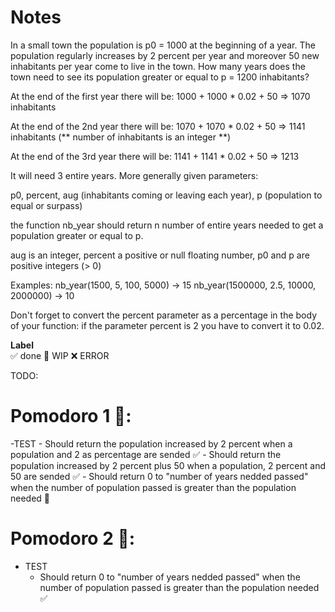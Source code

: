 # Notes

In a small town the population is p0 = 1000 at the beginning of a year. The population regularly increases by 2 percent per year and moreover 50 new inhabitants per year come to live in the town. How many years does the town need to see its population greater or equal to p = 1200 inhabitants?

At the end of the first year there will be: 
1000 + 1000 * 0.02 + 50 => 1070 inhabitants

At the end of the 2nd year there will be: 
1070 + 1070 * 0.02 + 50 => 1141 inhabitants (** number of inhabitants is an integer **)

At the end of the 3rd year there will be:
1141 + 1141 * 0.02 + 50 => 1213

It will need 3 entire years.
More generally given parameters:

p0, percent, aug (inhabitants coming or leaving each year), p (population to equal or surpass)

the function nb_year should return n number of entire years needed to get a population greater or equal to p.

aug is an integer, percent a positive or null floating number, p0 and p are positive integers (> 0)

Examples:
nb_year(1500, 5, 100, 5000) -> 15
nb_year(1500000, 2.5, 10000, 2000000) -> 10

Don't forget to convert the percent parameter as a percentage in the body of your function: if the parameter percent is 2 you have to convert it to 0.02.

**Label**  
✅ done 🚧 WIP ❌ ERROR

TODO:

# Pomodoro 1 🍅:

-TEST
    - Should return the population increased by 2 percent when a population and 2 as percentage are sended ✅
    - Should return the population increased by 2 percent plus 50 when a population, 2 percent and 50 are sended ✅
    - Should return 0 to "number of years nedded passed" when the number of population passed is greater than the population needed 🚧

# Pomodoro 2 🍅:
- TEST
    - Should return 0 to "number of years nedded passed" when the number of population passed is greater than the population needed ✅